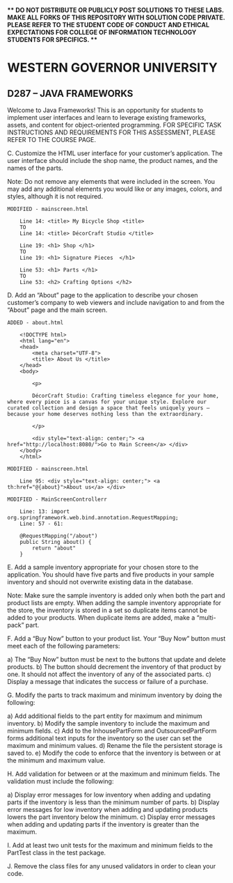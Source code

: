 <strong>** DO NOT DISTRIBUTE OR PUBLICLY POST SOLUTIONS TO THESE LABS. MAKE ALL FORKS OF THIS REPOSITORY WITH SOLUTION CODE PRIVATE. PLEASE REFER TO THE STUDENT CODE OF CONDUCT AND ETHICAL EXPECTATIONS FOR COLLEGE OF INFORMATION TECHNOLOGY STUDENTS FOR SPECIFICS. ** </strong>


# WESTERN GOVERNOR UNIVERSITY

## D287 – JAVA FRAMEWORKS

Welcome to Java Frameworks! This is an opportunity for students to implement user interfaces and learn to leverage existing frameworks, assets, and content for object-oriented programming.
FOR SPECIFIC TASK INSTRUCTIONS AND REQUIREMENTS FOR THIS ASSESSMENT, PLEASE REFER TO THE COURSE PAGE.

C.  Customize the HTML user interface for your customer’s application. The user interface should include the shop name, the product names, and the names of the parts.

Note: Do not remove any elements that were included in the screen. You may add any additional elements you would like or any images, colors, and styles, although it is not required.

    MODIFIED - mainscreen.html
	
        Line 14: <title> My Bicycle Shop <title>
        TO
        Line 14: <title> DécorCraft Studio </title>
        
        Line 19: <h1> Shop </h1>
        TO
        Line 19: <h1> Signature Pieces  </h1>
		
		Line 53: <h1> Parts </h1>
        TO
        Line 53: <h2> Crafting Options </h2>

D.  Add an “About” page to the application to describe your chosen customer’s company to web viewers and include navigation to and from the “About” page and the main screen.

    ADDED - about.html

        <!DOCTYPE html>  
        <html lang="en">  
        <head>  
            <meta charset="UTF-8">  
            <title> About Us </title>  
        </head>  
        <body>  
        
            <p>
			
            DécorCraft Studio: Crafting timeless elegance for your home, where every piece is a canvas for your unique style. Explore our curated collection and design a space that feels uniquely yours – because your home deserves nothing less than the extraordinary.
        
            </p>  
        
            <div style="text-align: center;"> <a href="http://localhost:8080/">Go to Main Screen</a> </div> 
        </body>  
        </html>
		
	MODIFIED - mainscreen.html
    
        Line 95: <div style="text-align: center;"> <a th:href="@{about}">About us</a> </div>
		
	MODIFIED - MainScreenControllerr
	
		Line: 13: import org.springframework.web.bind.annotation.RequestMapping;
		Line: 57 - 61:
		
		@RequestMapping("/about")
		public String about() {
			return "about"
		}
		
E.  Add a sample inventory appropriate for your chosen store to the application. You should have five parts and five products in your sample inventory and should not overwrite existing data in the database.

	

Note: Make sure the sample inventory is added only when both the part and product lists are empty. When adding the sample inventory appropriate for the store, the inventory is stored in a set so duplicate items cannot be added to your products. When duplicate items are added, make a “multi-pack” part.

F.  Add a “Buy Now” button to your product list. Your “Buy Now” button must meet each of the following parameters:

a)  The “Buy Now” button must be next to the buttons that update and delete products.
b)  The button should decrement the inventory of that product by one. It should not affect the inventory of any of the associated parts.
c)  Display a message that indicates the success or failure of a purchase.

G.  Modify the parts to track maximum and minimum inventory by doing the following:

a)  Add additional fields to the part entity for maximum and minimum inventory.
b)  Modify the sample inventory to include the maximum and minimum fields.
c)  Add to the InhousePartForm and OutsourcedPartForm forms additional text inputs for the inventory so the user can set the maximum and minimum values.
d)  Rename the file the persistent storage is saved to.
e)  Modify the code to enforce that the inventory is between or at the minimum and maximum value.

H.  Add validation for between or at the maximum and minimum fields. The validation must include the following:

a)  Display error messages for low inventory when adding and updating parts if the inventory is less than the minimum number of parts.
b)  Display error messages for low inventory when adding and updating products lowers the part inventory below the minimum.
c)  Display error messages when adding and updating parts if the inventory is greater than the maximum.

I.  Add at least two unit tests for the maximum and minimum fields to the PartTest class in the test package.

J.  Remove the class files for any unused validators in order to clean your code.

